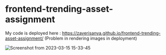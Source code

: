 # frontend-trending-asset-assignment

My code is deployed here : https://zaverisanya.github.io/frontend-trending-asset-assignment/ (Problem in rendering images in deployment)

![Screenshot from 2023-03-15 15-33-45](https://user-images.githubusercontent.com/71372587/225276519-d76a7e59-9f36-44d3-a8af-5ca030d8185f.png)

